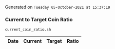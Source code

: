 Generated on `Tuesday 05-October-2021 at 15:37:19`

### Current to Target Coin Ratio
`current_coin_ratio.sh`

Date|Current|Target|Ratio
---|---|---|---
